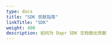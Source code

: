 ```yaml
---
type: docs
title: "SDK 贡献指南"
linkTitle: "SDK"
weight: 400
description: 如何为 Dapr SDK 文档做出贡献
---
```


